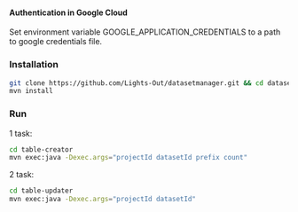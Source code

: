 #### Authentication in Google Cloud
Set environment variable GOOGLE_APPLICATION_CREDENTIALS to a path to google credentials file.

### Installation
```sh
git clone https://github.com/Lights-Out/datasetmanager.git && cd datasetmanager
mvn install
```
### Run
1 task:
```sh
cd table-creator
mvn exec:java -Dexec.args="projectId datasetId prefix count"
```
2 task:
```sh
cd table-updater
mvn exec:java -Dexec.args="projectId datasetId"
```

